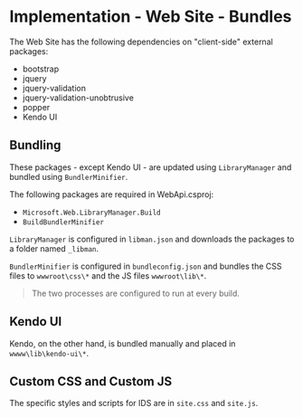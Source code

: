 # Implementation - Web Site - Bundles

The Web Site has the following dependencies on "client-side" external packages:

- bootstrap
- jquery
- jquery-validation
- jquery-validation-unobtrusive
- popper
- Kendo UI

## Bundling

These packages - except Kendo UI - are updated using `LibraryManager` and bundled using `BundlerMinifier`.

The following packages are required in WebApi.csproj:

- `Microsoft.Web.LibraryManager.Build`
- `BuildBundlerMinifier`

`LibraryManager` is configured in `libman.json` and downloads the packages to a folder named `_libman`.

`BundlerMinifier` is configured in `bundleconfig.json` and bundles the CSS files to `wwwroot\css\*` and the JS files `wwwroot\lib\*`.

> The two processes are configured to run at every build.

## Kendo UI

Kendo, on the other hand, is bundled manually and placed in `wwww\lib\kendo-ui\*`.

## Custom CSS and Custom JS

The specific styles and scripts for IDS are in `site.css` and `site.js`.